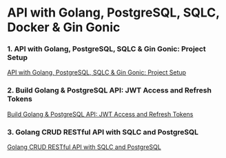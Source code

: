 # API with Golang, PostgreSQL, SQLC, Docker & Gin Gonic

### 1. API with Golang, PostgreSQL, SQLC & Gin Gonic: Project Setup
[API with Golang, PostgreSQL, SQLC & Gin Gonic: Project Setup](https://codevoweb.com/api-golang-postgresql-sqlc-gin-gonic-project-setup)

### 2. Build Golang & PostgreSQL API: JWT Access and Refresh Tokens
[Build Golang & PostgreSQL API: JWT Access and Refresh Tokens](https://codevoweb.com/golang-postgresql-api-access-and-refresh-tokens)

### 3. Golang CRUD RESTful API with SQLC and PostgreSQL
[Golang CRUD RESTful API with SQLC and PostgreSQL](https://codevoweb.com/golang-crud-restful-api-with-sqlc-and-postgresql)